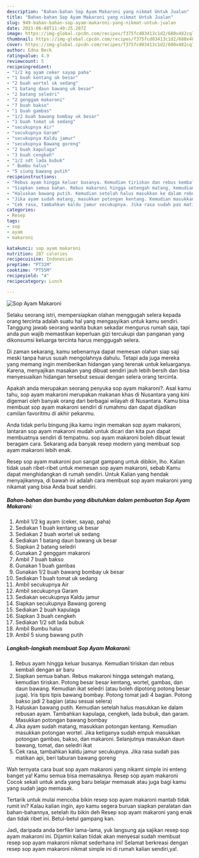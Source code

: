 ```yaml
---
description: "Bahan-bahan Sop Ayam Makaroni yang nikmat Untuk Jualan"
title: "Bahan-bahan Sop Ayam Makaroni yang nikmat Untuk Jualan"
slug: 949-bahan-bahan-sop-ayam-makaroni-yang-nikmat-untuk-jualan
date: 2021-06-08T11:49:25.207Z
image: https://img-global.cpcdn.com/recipes/f375fcd03413c1d2/680x482cq70/sop-ayam-makaroni-foto-resep-utama.jpg
thumbnail: https://img-global.cpcdn.com/recipes/f375fcd03413c1d2/680x482cq70/sop-ayam-makaroni-foto-resep-utama.jpg
cover: https://img-global.cpcdn.com/recipes/f375fcd03413c1d2/680x482cq70/sop-ayam-makaroni-foto-resep-utama.jpg
author: Edna Beck
ratingvalue: 4.9
reviewcount: 5
recipeingredient:
- "1/2 kg ayam ceker sayap paha"
- "1 buah kentang uk besar"
- "2 buah wortel uk sedang"
- "1 batang daun bawang uk besar"
- "2 batang seledri"
- "2 genggam makaroni"
- "7 buah bakso"
- "1 buah gambas"
- "1/2 buah bawang bombay uk besar"
- "1 buah tomat uk sedang"
- "secukupnya Air"
- "secukupnya Garam"
- "secukupnya Kaldu jamur"
- "secukupnya Bawang goreng"
- "2 buah kapulaga"
- "3 buah cengkeh"
- "1/2 sdt lada bubuk"
- " Bumbu halus"
- "5 siung bawang putih"
recipeinstructions:
- "Rebus ayam hingga keluar busanya. Kemudian tiriskan dan rebus kembali dengan air baru"
- "Siapkan semua bahan. Rebus makaroni hingga setengah matang, kemudian tiriskan. Potong besar besar kentang, wortel, gambas, dan daun bawang. Kemudian ikat seledri (atau boleh dipotong potong besar juga). Iris tipis tipis bawang bombay. Potong tomat jadi 4 bagian. Potong bakso jadi 2 bagian (atau sesuai selera)"
- "Haluskan bawang putih. Kemudian setelah halus masukkan ke dalam rebusan ayam. Tambahkan kapulaga, cengkeh, lada bubuk, dan garam. Masukkan potongan bawang bombay"
- "Jika ayam sudah matang, masukkan potongan kentang. Kemudian masukkan potongan wortel. Jika ketiganya sudah empuk masukkan potongan gambas, bakso, dan makaroni. Selanjutnya masukkan daun bawang, tomat, dan seledri ikat"
- "Cek rasa, tambahkan kaldu jamur secukupnya. Jika rasa sudah pas matikan api, beri taburan bawang goreng"
categories:
- Resep
tags:
- sop
- ayam
- makaroni

katakunci: sop ayam makaroni 
nutrition: 287 calories
recipecuisine: Indonesian
preptime: "PT31M"
cooktime: "PT55M"
recipeyield: "4"
recipecategory: Lunch

---
```



![Sop Ayam Makaroni](https://img-global.cpcdn.com/recipes/f375fcd03413c1d2/680x482cq70/sop-ayam-makaroni-foto-resep-utama.jpg)

Selaku seorang istri, mempersiapkan olahan menggugah selera kepada orang tercinta adalah suatu hal yang mengasyikan untuk kamu sendiri. Tanggung jawab seorang  wanita bukan sekadar mengurus rumah saja, tapi anda pun wajib memastikan keperluan gizi tercukupi dan panganan yang dikonsumsi keluarga tercinta harus menggugah selera.

Di zaman  sekarang, kamu sebenarnya dapat memesan olahan siap saji meski tanpa harus susah mengolahnya dahulu. Tetapi ada juga mereka yang memang ingin memberikan hidangan yang terenak untuk keluarganya. Karena, menyajikan masakan yang dibuat sendiri jauh lebih bersih dan bisa menyesuaikan hidangan tersebut sesuai dengan selera orang tercinta. 



Apakah anda merupakan seorang penyuka sop ayam makaroni?. Asal kamu tahu, sop ayam makaroni merupakan makanan khas di Nusantara yang kini digemari oleh banyak orang dari berbagai wilayah di Nusantara. Kamu bisa membuat sop ayam makaroni sendiri di rumahmu dan dapat dijadikan camilan favoritmu di akhir pekanmu.

Anda tidak perlu bingung jika kamu ingin memakan sop ayam makaroni, lantaran sop ayam makaroni mudah untuk dicari dan kita pun dapat membuatnya sendiri di tempatmu. sop ayam makaroni boleh dibuat lewat beragam cara. Sekarang ada banyak resep modern yang membuat sop ayam makaroni lebih enak.

Resep sop ayam makaroni pun sangat gampang untuk dibikin, lho. Kalian tidak usah ribet-ribet untuk memesan sop ayam makaroni, sebab Kamu dapat menghidangkan di rumah sendiri. Untuk Kalian yang hendak menyajikannya, di bawah ini adalah cara membuat sop ayam makaroni yang nikamat yang bisa Anda buat sendiri.

<!--inarticleads1-->

##### Bahan-bahan dan bumbu yang dibutuhkan dalam pembuatan Sop Ayam Makaroni:

1. Ambil 1/2 kg ayam (ceker, sayap, paha)
1. Sediakan 1 buah kentang uk besar
1. Sediakan 2 buah wortel uk sedang
1. Sediakan 1 batang daun bawang uk besar
1. Siapkan 2 batang seledri
1. Gunakan 2 genggam makaroni
1. Ambil 7 buah bakso
1. Gunakan 1 buah gambas
1. Gunakan 1/2 buah bawang bombay uk besar
1. Sediakan 1 buah tomat uk sedang
1. Ambil secukupnya Air
1. Ambil secukupnya Garam
1. Sediakan secukupnya Kaldu jamur
1. Siapkan secukupnya Bawang goreng
1. Sediakan 2 buah kapulaga
1. Siapkan 3 buah cengkeh
1. Sediakan 1/2 sdt lada bubuk
1. Ambil  Bumbu halus
1. Ambil 5 siung bawang putih




<!--inarticleads2-->

##### Langkah-langkah membuat Sop Ayam Makaroni:

1. Rebus ayam hingga keluar busanya. Kemudian tiriskan dan rebus kembali dengan air baru
1. Siapkan semua bahan. Rebus makaroni hingga setengah matang, kemudian tiriskan. Potong besar besar kentang, wortel, gambas, dan daun bawang. Kemudian ikat seledri (atau boleh dipotong potong besar juga). Iris tipis tipis bawang bombay. Potong tomat jadi 4 bagian. Potong bakso jadi 2 bagian (atau sesuai selera)
1. Haluskan bawang putih. Kemudian setelah halus masukkan ke dalam rebusan ayam. Tambahkan kapulaga, cengkeh, lada bubuk, dan garam. Masukkan potongan bawang bombay
1. Jika ayam sudah matang, masukkan potongan kentang. Kemudian masukkan potongan wortel. Jika ketiganya sudah empuk masukkan potongan gambas, bakso, dan makaroni. Selanjutnya masukkan daun bawang, tomat, dan seledri ikat
1. Cek rasa, tambahkan kaldu jamur secukupnya. Jika rasa sudah pas matikan api, beri taburan bawang goreng




Wah ternyata cara buat sop ayam makaroni yang nikamt simple ini enteng banget ya! Kamu semua bisa memasaknya. Resep sop ayam makaroni Cocok sekali untuk anda yang baru belajar memasak atau juga bagi kamu yang sudah jago memasak.

Tertarik untuk mulai mencoba bikin resep sop ayam makaroni mantab tidak rumit ini? Kalau kalian ingin, ayo kamu segera buruan siapkan peralatan dan bahan-bahannya, setelah itu bikin deh Resep sop ayam makaroni yang enak dan tidak ribet ini. Betul-betul gampang kan. 

Jadi, daripada anda berfikir lama-lama, yuk langsung aja sajikan resep sop ayam makaroni ini. Dijamin kalian tiidak akan menyesal sudah membuat resep sop ayam makaroni nikmat sederhana ini! Selamat berkreasi dengan resep sop ayam makaroni nikmat simple ini di rumah kalian sendiri,ya!.

